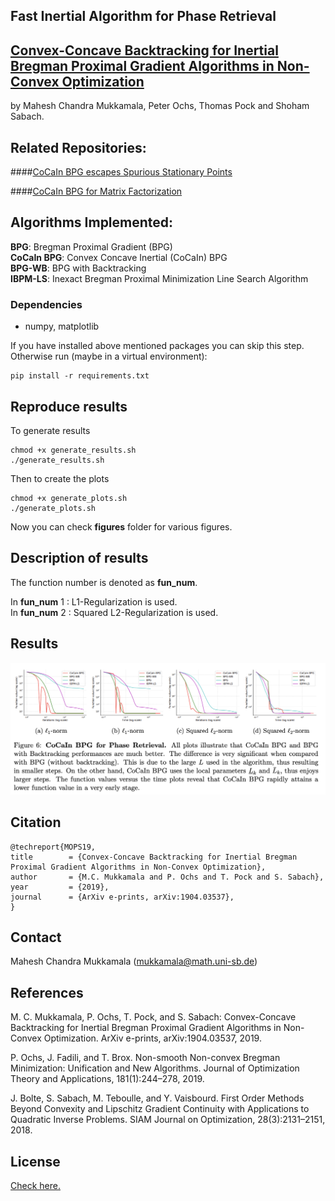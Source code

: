 ##  Fast Inertial Algorithm for Phase Retrieval

## [Convex-Concave Backtracking for Inertial Bregman Proximal Gradient Algorithms in Non-Convex Optimization](https://arxiv.org/abs/1904.03537) 
by Mahesh Chandra Mukkamala, Peter Ochs, Thomas Pock and Shoham Sabach.

## Related Repositories:
####[CoCaIn BPG escapes Spurious Stationary Points](https://github.com/mmahesh/cocain-bpg-escapes-spurious-stationary-points)

####[CoCaIn BPG for Matrix Factorization](https://github.com/mmahesh/cocain-bpg-matrix-factorization)




## Algorithms Implemented:

**BPG**: Bregman Proximal Gradient (BPG)   
**CoCaIn BPG**: Convex Concave Inertial (CoCaIn) BPG  
**BPG-WB**: BPG with Backtracking  
**IBPM-LS**: Inexact Bregman Proximal Minimization Line Search Algorithm

### Dependencies
- numpy, matplotlib

If you have installed above mentioned packages you can skip this step. Otherwise run  (maybe in a virtual environment):

    pip install -r requirements.txt

## Reproduce results

To generate results 

    chmod +x generate_results.sh
    ./generate_results.sh

Then to create the plots
    
    chmod +x generate_plots.sh
    ./generate_plots.sh

Now you can check **figures** folder for various figures. 

## Description of results

The function number is denoted as **fun_num**. 

In **fun_num**  1 : L1-Regularization is used.  
In **fun_num**  2 : Squared L2-Regularization is used.  


## Results

![results](results.png)

## Citation

    @techreport{MOPS19,
    title        = {Convex-Concave Backtracking for Inertial Bregman Proximal Gradient Algorithms in Non-Convex Optimization},
    author       = {M.C. Mukkamala and P. Ochs and T. Pock and S. Sabach},
    year         = {2019},
    journal      = {ArXiv e-prints, arXiv:1904.03537},
    }


## Contact 
Mahesh Chandra Mukkamala (mukkamala@math.uni-sb.de)

## References

M. C. Mukkamala, P. Ochs, T. Pock, and S. Sabach: Convex-Concave Backtracking for Inertial Bregman Proximal Gradient Algorithms in Non-Convex Optimization. ArXiv e-prints, arXiv:1904.03537, 2019.

P. Ochs, J. Fadili, and T. Brox. Non-smooth Non-convex Bregman Minimization: Unification and  New Algorithms. Journal of Optimization Theory and Applications, 181(1):244–278, 2019.

J. Bolte, S. Sabach, M. Teboulle, and Y. Vaisbourd. First Order Methods Beyond Convexity and Lipschitz Gradient Continuity with Applications to  Quadratic Inverse Problems. SIAM Journal on Optimization, 28(3):2131–2151, 2018.


## License

[Check here.](LICENSE)






